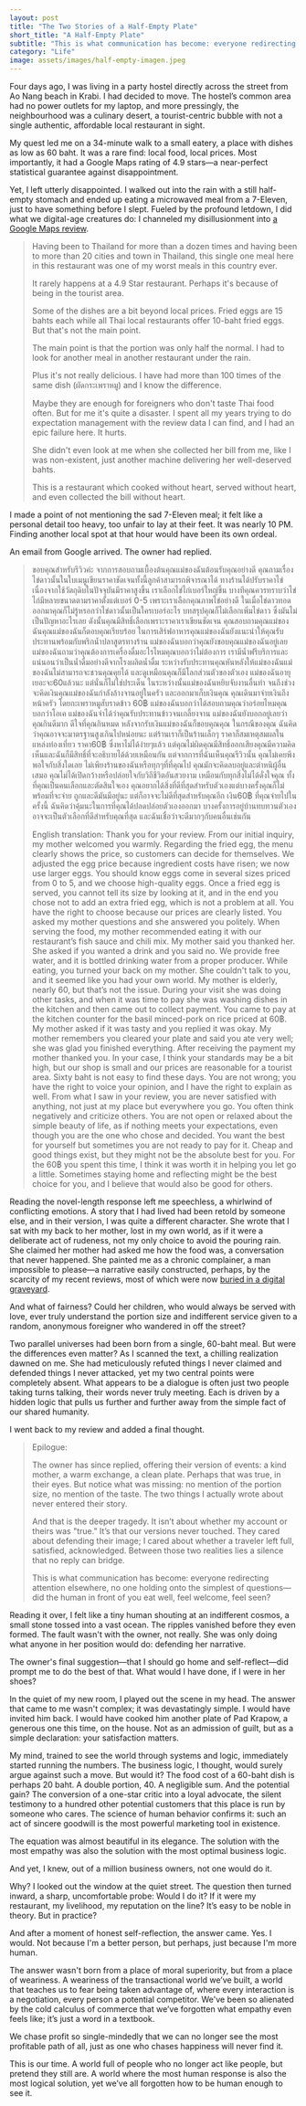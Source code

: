 ```yaml
---
layout: post
title: "The Two Stories of a Half-Empty Plate"
short_title: "A Half-Empty Plate"
subtitle: "This is what communication has become: everyone redirecting attention elsewhere, no one holding onto the simplest of questions."
category: "Life"
image: assets/images/half-empty-imagen.jpeg
---
```


Four days ago, I was living in a party hostel directly across the street from Ao Nang beach in Krabi. I had decided to move. The hostel’s common area had no power outlets for my laptop, and more pressingly, the neighbourhood was a culinary desert, a tourist-centric bubble with not a single authentic, affordable local restaurant in sight.

My quest led me on a 34-minute walk to a small eatery, a place with dishes as low as 60 baht. It was a rare find: local food, local prices. Most importantly, it had a Google Maps rating of 4.9 stars—a near-perfect statistical guarantee against disappointment.

Yet, I left utterly disappointed. I walked out into the rain with a still half-empty stomach and ended up eating a microwaved meal from a 7-Eleven, just to have something before I slept. Fueled by the profound letdown, I did what we digital-age creatures do: I channeled my disillusionment into [a Google Maps review](https://goo.gl/maps/K7LnyCMFX8GqPCFJ6).

>Having been to Thailand for more than a dozen times and having been to more than 20 cities and town in Thailand, this single one meal here in this restaurant was one of my worst meals in this country ever.
>
>It rarely happens at a 4.9 Star restaurant. Perhaps it's because of being in the tourist area.
>
>Some of the dishes are a bit beyond local prices. Fried eggs are 15 bahts each while all Thai local restaurants offer 10-baht fried eggs. But that's not the main point.
>
>The main point is that the portion was only half the normal. I had to look for another meal in another restaurant under the rain.
>
>Plus it's not really delicious. I have had more than 100 times of the same dish (ผัดกระเพราหมู) and I know the difference.
>
>Maybe they are enough for foreigners who don't taste Thai food often. But for me it's quite a disaster. I spent all my years trying to do expectation management with the review data I can find, and I had an epic failure here. It hurts.  
>
>She didn't even look at me when she collected her bill from me, like I was non-existent, just another machine delivering her well-deserved bahts.
>
>This is a restaurant which cooked without heart, served without heart, and even collected the bill without heart.

I made a point of not mentioning the sad 7-Eleven meal; it felt like a personal detail too heavy, too unfair to lay at their feet. It was nearly 10 PM. Finding another local spot at that hour would have been its own ordeal.

An email from Google arrived. The owner had replied.

>ขอบคุณสำหรับรีวิวค่ะ จากการสอบถามเบื้องต้นคุณแม่ของฉันต้อนรับคุณอย่างดี คุณถามเรื่องไข่ดาวนั้นในใบเมนูเขียนราคาชัดเจนทั้งนี้ลูกค้าสามารถพิจารณาได้ ทางร้านได้ปรับราคาไข่ เนื่องจากใช้วัตถุดิบในปัจจุบันมีราคาสูงขึ้น เราเลือกไข่ไก่เบอร์ใหญ่ขึ้น บางทีคุณควรทราบว่าไข่ไก่มีหลายขนาดตามราคาตั้งแต่เบอร์ 0-5  เพราะเราเลือกคุณภาพไข่อย่างดี ในเมื่อไข่ดาวทอดออกมาคุณก็ไม่รู้หรอกว่าไข่ดาวนั้นเป็นใครเบอร์อะไร บทสรุปคุณก็ไม่เลือกเพิ่มไข่ดาว ซึ่งมันไม่เป็นปัญหาอะไรเลย ดังนั้นคุณมีสิทธิ์เลือกเพราะราคาเราเขียนชัดเจน คุณสอบถามคุณแม่ของฉันคุณแม่ของฉันก็ตอบคุณเรียบร้อย ในการเสิร์ฟอาหารคุณแม่ของฉันยังแนะนำให้คุณรับประทานพร้อมกับพริกน้ำปลาสูตรทางร้าน แม่ของฉันบอกว่าคุณยังขอบคุณแม่ของฉันอยู่เลย แม่ของฉันถามว่าคุณต้องการเครื่องดื่มอะไรไหมคุณบอกว่าไม่ต้องการ เรามีน้ำฟรีบริการและแน่นอนว่าเป็นน้ำดื่มอย่างดีจากโรงผลิตน้ำดื่ม ระหว่างรับประทานคุณหันหลังให้แม่ของฉันแม่ของฉันไม่สามารถจะชวนคุณคุยได้ และดูเหมือนคุณก็มีโลกส่วนตัวของตัวเอง แม่ของฉันอายุเยอะจะ60แล้วนะ แต่นั่นก็ไม่ใช่ประเด็น ในระหว่างนั้นแม่ของฉันหยิบจับงานอื่นทำ จนถึงช่วงจะคิดเงินคุณแม่ของฉันกำลังล้างจานอยู่ในครัว และออกมาเก็บเงินคุณ คุณเดินมาจ่ายเงินถึงหน้าครัว โดยกะเพราหมูสับราดข้าว 60฿ แม่ของฉันบอกว่าได้สอบถามคุณว่าอร่อยไหมคุณบอกว่าโอเค แม่ของฉันจำได้ว่าคุณรับประทานข้าวจนเกลี้ยงจาน แม่ของฉันยังบอกอยู่เลยว่าคุณกินดีมาก ดีใจที่คุณกินหมด หลังจากรับเงินแม่ของฉันก็ขอบคุณคุณ
>ในกรณีของคุณ ฉันคิดว่าคุณอาจจะมาตรฐานสูงเกินไปหน่อยนะ แต่ร้านเราก็เป็นร้านเล็กๆ ราคาก็สมเหตุสมผลในแหล่งท่องเที่ยว ราคา60฿ ซึ่งหาไม่ได้ง่ายๆแล้ว  แต่คุณไม่ผิดคุณมีสิทธิ์ออกเสียงคุณมีความคิดเห็นและฉันก็มีสิทธิ์ที่จะอธิบายได้ด้วยเหมือนกัน แต่จากการที่ฉันเห็นคุณรีวิวนั้น คุณไม่เคยพึงพอใจกับสิ่งใดเลย ไม่เพียงร้านของฉันหรือทุกๆที่ที่คุณไป คุณมักจะคิดลบอยู่และตำหนิผู้อื่นเสมอ คุณไม่ได้เปิดกว้างหรือปล่อยใจกับวิถีชีวิตอันสวยงาม เหมือนกับทุกสิ่งไม่ได้ดั่งใจคุณ ทั้งที่คุณเป็นคนเลือกและตัดสินใจเอง คุณอยากได้สิ่งที่ดีที่สุดสำหรับตัวเองแต่บางครั้งคุณก็ไม่พร้อมที่จะจ่าย ถูกและดีมันมีอยู่นะ แต่ก็อาจจะไม่ดีที่สุดสำหรับคุณอีก เงิน60฿ ที่คุณจ่ายไปในครั้งนี้ ฉันคิดว่าคุ้มนะในการที่คุณได้ปลดปล่อยตัวเองออกมา บางครั้งการอยู่บ้านทบทวนตัวเองอาจจะเป็นตัวเลือกที่ดีสำหรับคุณที่สุด และฉันเชื่อว่าจะดีมากๆกับคนอื่นเช่นกัน
>
>English translation: Thank you for your review. From our initial inquiry, my mother welcomed you warmly. Regarding the fried egg, the menu clearly shows the price, so customers can decide for themselves. We adjusted the egg price because ingredient costs have risen; we now use larger eggs. You should know eggs come in several sizes priced from 0 to 5, and we choose high-quality eggs. Once a fried egg is served, you cannot tell its size by looking at it, and in the end you chose not to add an extra fried egg, which is not a problem at all. You have the right to choose because our prices are clearly listed. You asked my mother questions and she answered you politely. When serving the food, my mother recommended eating it with our restaurant’s fish sauce and chili mix. My mother said you thanked her. She asked if you wanted a drink and you said no. We provide free water, and it is bottled drinking water from a proper producer. While eating, you turned your back on my mother. She couldn't talk to you, and it seemed like you had your own world. My mother is elderly, nearly 60, but that’s not the issue. During your visit she was doing other tasks, and when it was time to pay she was washing dishes in the kitchen and then came out to collect payment. You came to pay at the kitchen counter for the basil minced-pork on rice priced at 60฿. My mother asked if it was tasty and you replied it was okay. My mother remembers you cleared your plate and said you ate very well; she was glad you finished everything. After receiving the payment my mother thanked you.
>In your case, I think your standards may be a bit high, but our shop is small and our prices are reasonable for a tourist area. Sixty baht is not easy to find these days. You are not wrong; you have the right to voice your opinion, and I have the right to explain as well. From what I saw in your review, you are never satisfied with anything, not just at my place but everywhere you go. You often think negatively and criticize others. You are not open or relaxed about the simple beauty of life, as if nothing meets your expectations, even though you are the one who chose and decided. You want the best for yourself but sometimes you are not ready to pay for it. Cheap and good things exist, but they might not be the absolute best for you. For the 60฿ you spent this time, I think it was worth it in helping you let go a little. Sometimes staying home and reflecting might be the best choice for you, and I believe that would also be good for others.

Reading the novel-length response left me speechless, a whirlwind of conflicting emotions. A story that I had lived had been retold by someone else, and in their version, I was quite a different character. She wrote that I sat with my back to her mother, lost in my own world, as if it were a deliberate act of rudeness, not my only choice to avoid the pouring rain. She claimed her mother had asked me how the food was, a conversation that never happened. She painted me as a chronic complainer, a man impossible to please—a narrative easily constructed, perhaps, by the scarcity of my recent reviews, most of which were now [buried in a digital graveyard](https://sparktsang.github.io/life/2025/09/21/02-cursed-comments.html).

And what of fairness? Could her children, who would always be served with love, ever truly understand the portion size and indifferent service given to a random, anonymous foreigner who wandered in off the street?

Two parallel universes had been born from a single, 60-baht meal. But were the differences even matter? As I scanned the text, a chilling realization dawned on me. She had meticulously refuted things I never claimed and defended things I never attacked, yet my two central points were completely absent. What appears to be a dialogue is often just two people taking turns talking, their words never truly meeting. Each is driven by a hidden logic that pulls us further and further away from the simple fact of our shared humanity.

I went back to my review and added a final thought.

>Epilogue:
>
>The owner has since replied, offering their version of events: a kind mother, a warm exchange, a clean plate. Perhaps that was true, in their eyes. But notice what was missing: no mention of the portion size, no mention of the taste. The two things I actually wrote about never entered their story.
>
>And that is the deeper tragedy. It isn’t about whether my account or theirs was "true." It’s that our versions never touched. They cared about defending their image; I cared about whether a traveler left full, satisfied, acknowledged. Between those two realities lies a silence that no reply can bridge.
>
>This is what communication has become: everyone redirecting attention elsewhere, no one holding onto the simplest of questions—did the human in front of you eat well, feel welcome, feel seen?

Reading it over, I felt like a tiny human shouting at an indifferent cosmos, a small stone tossed into a vast ocean. The ripples vanished before they even formed. The fault wasn't with the owner, not really. She was only doing what anyone in her position would do: defending her narrative.

The owner's final suggestion—that I should go home and self-reflect—did prompt me to do the best of that. What would I have done, if I were in her shoes?

In the quiet of my new room, I played out the scene in my head. The answer that came to me wasn't complex; it was devastatingly simple. I would have invited him back. I would have cooked him another plate of Pad Krapow, a generous one this time, on the house. Not as an admission of guilt, but as a simple declaration: your satisfaction matters.

My mind, trained to see the world through systems and logic, immediately started running the numbers. The business logic, I thought, would surely argue against such a move. But would it? The food cost of a 60-baht dish is perhaps 20 baht. A double portion, 40. A negligible sum. And the potential gain? The conversion of a one-star critic into a loyal advocate, the silent testimony to a hundred other potential customers that this place is run by someone who cares. The science of human behavior confirms it: such an act of sincere goodwill is the most powerful marketing tool in existence.

The equation was almost beautiful in its elegance. The solution with the most empathy was also the solution with the most optimal business logic.

And yet, I knew, out of a million business owners, not one would do it.

Why? I looked out the window at the quiet street. The question then turned inward, a sharp, uncomfortable probe: Would I do it? If it were my restaurant, my livelihood, my reputation on the line? It’s easy to be noble in theory. But in practice?

And after a moment of honest self-reflection, the answer came. Yes. I would. Not because I'm a better person, but perhaps, just because I'm more human.

The answer wasn't born from a place of moral superiority, but from a place of weariness. A weariness of the transactional world we’ve built, a world that teaches us to fear being taken advantage of, where every interaction is a negotiation, every person a potential competitor. We've been so alienated by the cold calculus of commerce that we’ve forgotten what empathy even feels like; it’s just a word in a textbook.

We chase profit so single-mindedly that we can no longer see the most profitable path of all, just as one who chases happiness will never find it.

This is our time. A world full of people who no longer act like people, but pretend they still are. A world where the most human response is also the most logical solution, yet we’ve all forgotten how to be human enough to see it.
